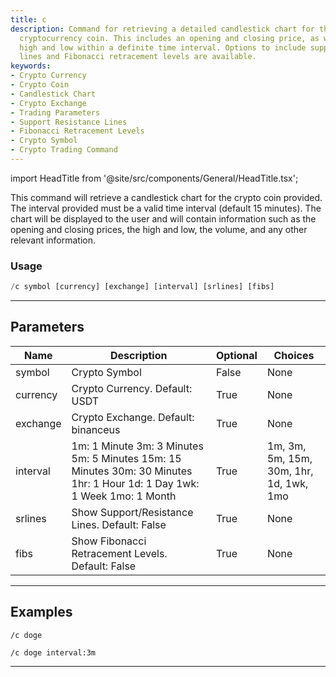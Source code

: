 ```yaml
---
title: c
description: Command for retrieving a detailed candlestick chart for the specified
  cryptocurrency coin. This includes an opening and closing price, as well as the
  high and low within a definite time interval. Options to include support/resistant
  lines and Fibonacci retracement levels are available.
keywords:
- Crypto Currency
- Crypto Coin
- Candlestick Chart
- Crypto Exchange
- Trading Parameters
- Support Resistance Lines
- Fibonacci Retracement Levels
- Crypto Symbol
- Crypto Trading Command
---
```


import HeadTitle from '@site/src/components/General/HeadTitle.tsx';

<HeadTitle title="c - Charts - Telegram - Reference | OpenBB Bot Docs" />

This command will retrieve a candlestick chart for the crypto coin provided. The interval provided must be a valid time interval (default 15 minutes). The chart will be displayed to the user and will contain information such as the opening and closing prices, the high and low, the volume, and any other relevant information.

### Usage

```python wordwrap
/c symbol [currency] [exchange] [interval] [srlines] [fibs]
```

---

## Parameters

| Name | Description | Optional | Choices |
| ---- | ----------- | -------- | ------- |
| symbol | Crypto Symbol | False | None |
| currency | Crypto Currency. Default: USDT | True | None |
| exchange | Crypto Exchange. Default: binanceus | True | None |
| interval | 1m: 1 Minute 3m: 3 Minutes 5m: 5 Minutes 15m: 15 Minutes 30m: 30 Minutes 1hr: 1 Hour 1d: 1 Day 1wk: 1 Week 1mo: 1 Month | True | 1m, 3m, 5m, 15m, 30m, 1hr, 1d, 1wk, 1mo |
| srlines | Show Support/Resistance Lines. Default: False | True | None |
| fibs | Show Fibonacci Retracement Levels. Default: False | True | None |


---

## Examples

```
/c doge
```

```
/c doge interval:3m
```
---
